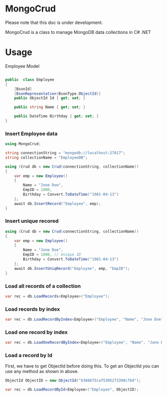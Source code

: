 # MongoCrud
Please note that this doc is under development.

MongoCrud is a class to manage MongoDB data collections in C# .NET

# Usage

Employee Model

```c#

public  class Employee
{
    [BsonId]
    [BsonRepresentation(BsonType.ObjectId)]
    public ObjectId Id { get; set; }

    public string Name { get; set; }

    public DateTime Birthday { get; set; }
}

```

### Insert Employee data

```c#
using MongoCrud;

string connectionString = "mongodb://localhost:27017";
string collectionName = "EmployeeDB";

```

```c#
using (Crud db = new Crud(connectionString, collectionName))
{
    var emp = new Employee()
    {
        Name = "Jone Doe",
        EmpID = 1000,
        Birthday = Convert.ToDateTime("1981-04-13")
    };
    await db.InsertRecord("Employee", emp);
}

```

### Insert unique recored

```c#
using (Crud db = new Crud(connectionString, collectionName))
{
    var emp = new Employee()
    {
        Name = "Jone Doe",
        EmpID = 1000, // Unique ID
        Birthday = Convert.ToDateTime("1981-04-13")
    };
    await db.InsertUniqRecord("Employee", emp, "EmpID");
}
```

### Load all records of a collection

```c#
var rec = db.LoadRecords<Employee>("Employee");
```

### Load records by index

```c#
var rec = db.LoadRecordByIndex<Employee>("Employee", "Name", "Jone Doe");
```

### Load one record by index

```c#
var rec = db.LoadOneRecordByIndex<Employee>("Employee", "Name", "Jone Doe");
```

### Load a record by Id
First, we have to get ObjectId before doing this. To get an ObjectId you can use any method as shown in above.
```c#
ObjectId ObjectID = new ObjectId("6366675caf5305273398cfbd");
```

```c#
var rec = db.LoadRecordById<Employee>("Employee", ObjectID);
```